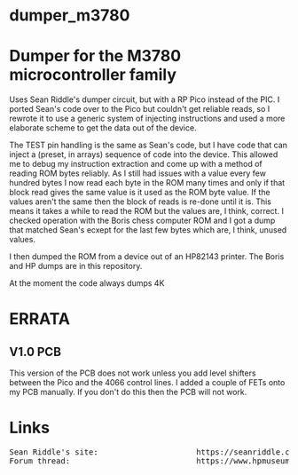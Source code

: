 # dumper_m3780
Dumper for the M3780 microcontroller family
===========================================

Uses Sean Riddle's dumper circuit, but with a RP Pico instead of the
PIC. I ported Sean's code over to the Pico but couldn't get reliable
reads, so I rewrote it to use a generic system of injecting instructions
and used a more elaborate scheme to get the data out of the device.

The TEST pin handling is the same as Sean's code, but I have code that
can inject a (preset, in arrays) sequence of code into the device. This
allowed me to debug my instruction extraction and come up with a method of 
reading ROM bytes reliably. As I still had issues with a value every
few hundred bytes I now read each byte in the ROM many times and only if
that block read gives the same value is it used as the ROM byte value.
If the values aren't the same then the block of reads is re-done 
until it is. This means it takes a while to read the ROM but the 
values are, I think, correct. I checked operation with the Boris chess
computer ROM and I got a dump that matched Sean's ecxept for the last
few bytes which are, I think, unused values.

I then dumped the ROM from a device out of an HP82143 printer. The Boris 
and HP dumps are in this repository.

At the moment the code always dumps 4K

ERRATA
======

V1.0 PCB
--------

This version of the PCB does not work unless you add level shifters 
between the Pico and the 4066 control lines. I added a couple of FETs
onto my PCB manually. If you don't do this then the PCB will
not work.

Links
=====

<pre>
Sean Riddle's site:                     https://seanriddle.com/
Forum thread:                           https://www.hpmuseum.org/forum/thread-20043.html
</pre>
